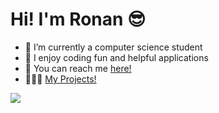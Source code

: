 # Hi! I'm Ronan 😎

- 🌱 I’m currently a computer science student
- 👀 I enjoy coding fun and helpful applications
- 📲 You can reach me [here!](https://linktr.ee/ronansingpurwala)
- 👨🏽‍💻 [My Projects!](https://github.com/ronan-s1/My-Projects)

<img src="https://github-readme-stats.vercel.app/api/top-langs?username=zluvsand&layout=compact&theme=dark"/>



